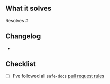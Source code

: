 ## What it solves

Resolves #

## Changelog

- 

## Checklist

- [ ] I've followed all `safe-docs` [pull request rules](https://safe-global.notion.site/safe-docs-pr-rules)

